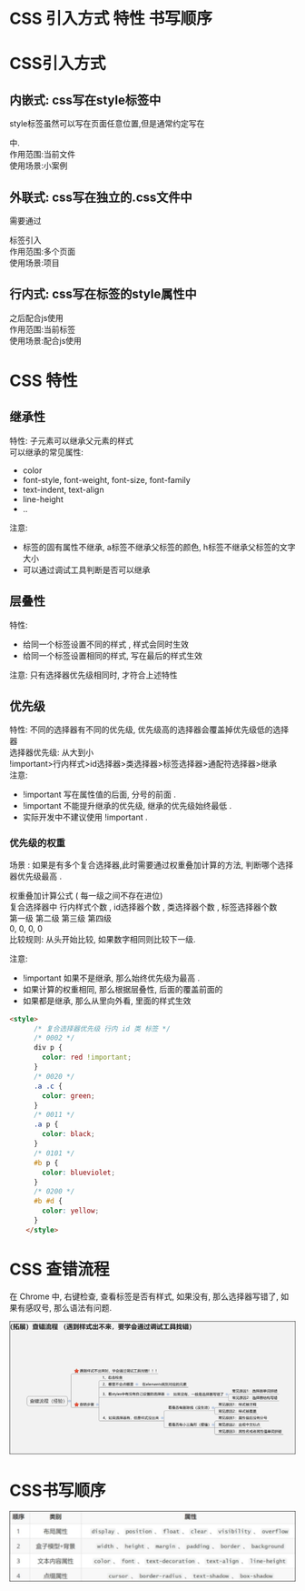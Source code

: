 # CSS 引入方式 特性 书写顺序

# CSS引入方式

## 内嵌式: css写在style标签中

style标签虽然可以写在页面任意位置,但是通常约定写在

中.  
作用范围:当前文件  
使用场景:小案例

## 外联式: css写在独立的.css文件中

需要通过

标签引入  
作用范围:多个页面  
使用场景:项目

## 行内式: css写在标签的style属性中

之后配合js使用  
作用范围:当前标签  
使用场景:配合js使用

# CSS 特性

## 继承性

特性: 子元素可以继承父元素的样式  
可以继承的常见属性:

* color
* font-style, font-weight, font-size, font-family
* text-indent, text-align
* line-height
* ..

注意:

* 标签的固有属性不继承,  a标签不继承父标签的颜色, h标签不继承父标签的文字大小
* 可以通过调试工具判断是否可以继承

## 层叠性

特性:

* 给同一个标签设置不同的样式 , 样式会同时生效
* 给同一个标签设置相同的样式, 写在最后的样式生效

注意:  只有选择器优先级相同时, 才符合上述特性

## 优先级

特性: 不同的选择器有不同的优先级, 优先级高的选择器会覆盖掉优先级低的选择器  
选择器优先级:  从大到小  
!important>行内样式>id选择器>类选择器>标签选择器>通配符选择器>继承  
注意:

* !important 写在属性值的后面,  分号的前面 .
* !important 不能提升继承的优先级, 继承的优先级始终最低 .
* 实际开发中不建议使用 !important .

### 优先级的权重

场景 : 如果是有多个复合选择器,此时需要通过权重叠加计算的方法, 判断哪个选择器优先级最高 .

权重叠加计算公式 ( 每一级之间不存在进位)  
复合选择器中  行内样式个数 , id选择器个数 , 类选择器个数 , 标签选择器个数  
第一级    第二级    第三级    第四级  
0,      0,      0,      0  
比较规则: 从头开始比较, 如果数字相同则比较下一级.

注意:

* !important 如果不是继承, 那么始终优先级为最高 .
* 如果计算的权重相同, 那么根据层叠性, 后面的覆盖前面的
* 如果都是继承, 那么从里向外看, 里面的样式生效

```HTML
<style>
      /* 复合选择器优先级 行内 id 类 标签 */
      /* 0002 */
      div p {
        color: red !important;
      }
      /* 0020 */
      .a .c {
        color: green;
      }
      /* 0011 */
      .a p {
        color: black;
      }
      /* 0101 */
      #b p {
        color: blueviolet;
      }
      /* 0200 */
      #b #d {
        color: yellow;
      }
    </style>
```

# CSS 查错流程

在 Chrome 中, 右键检查,  查看标签是否有样式, 如果没有, 那么选择器写错了, 如果有感叹号, 那么语法有问题.

![Snipaste_2022-07-17_20-46-20.png](assets/Snipaste_2022-07-17_20-46-20-20220717204622-46xsug8.png)

# CSS书写顺序

![Snipaste_2022-07-17_20-46-29.png](assets/Snipaste_2022-07-17_20-46-29-20220717204631-tiynsi1.png)

‍
